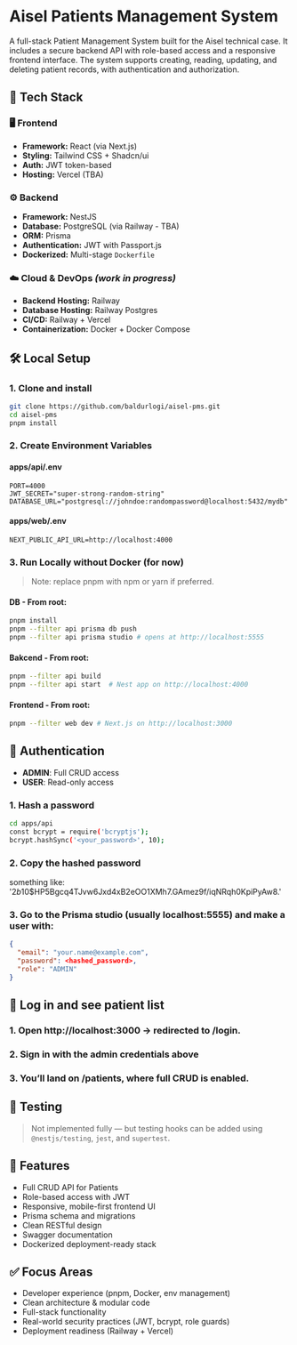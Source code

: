 # Aisel Patients Management System

A full-stack Patient Management System built for the Aisel technical case. It includes a secure backend API with role-based access and a responsive frontend interface. The system supports creating, reading, updating, and deleting patient records, with authentication and authorization.

## 🔧 Tech Stack

### 🖥️ Frontend

- **Framework:** React (via Next.js)
- **Styling:** Tailwind CSS + Shadcn/ui
- **Auth:** JWT token-based
- **Hosting:** Vercel (TBA)

### ⚙️ Backend

- **Framework:** NestJS
- **Database:** PostgreSQL (via Railway - TBA)
- **ORM:** Prisma
- **Authentication:** JWT with Passport.js
- **Dockerized:** Multi-stage `Dockerfile`

### ☁️ Cloud & DevOps *(work in progress)*

- **Backend Hosting:** Railway
- **Database Hosting:** Railway Postgres
- **CI/CD:** Railway + Vercel
- **Containerization:** Docker + Docker Compose

## 🛠️ Local Setup

### 1. Clone and install

```bash
git clone https://github.com/baldurlogi/aisel-pms.git
cd aisel-pms
pnpm install
```

### 2. Create Environment Variables

#### apps/api/.env

```env
PORT=4000
JWT_SECRET="super-strong-random-string"
DATABASE_URL="postgresql://johndoe:randompassword@localhost:5432/mydb"
```

#### apps/web/.env

```env
NEXT_PUBLIC_API_URL=http://localhost:4000
```

### 3. Run Locally without Docker (for now)

> Note: replace pnpm with npm or yarn if preferred.

#### DB - From root:

```bash
pnpm install
pnpm --filter api prisma db push
pnpm --filter api prisma studio # opens at http://localhost:5555
```

#### Bakcend - From root:

```bash
pnpm --filter api build
pnpm --filter api start  # Nest app on http://localhost:4000
```

#### Frontend - From root:

```bash
pnpm --filter web dev # Next.js on http://localhost:3000
```

## 👤 Authentication

- **ADMIN**: Full CRUD access
- **USER**: Read-only access

### 1. Hash a password

```bash
cd apps/api
const bcrypt = require('bcryptjs');
bcrypt.hashSync('<your_password>', 10);
```
### 2. Copy the hashed password

something like: '$2b$10$HP5Bgcq4TJvw6Jxd4xB2eOO1XMh7.GAmez9f/iqNRqh0KpiPyAw8.'


### 3. Go to the Prisma studio (usually localhost:5555) and make a user with:

```json
{
  "email": "your.name@example.com",
  "password": <hashed_password>,
  "role": "ADMIN"
}
```

## 👤 Log in and see patient list

### 1. Open http://localhost:3000 → redirected to /login.

### 2. Sign in with the admin credentials above

### 3. You’ll land on /patients, where full CRUD is enabled.

## 🧪 Testing

> Not implemented fully — but testing hooks can be added using `@nestjs/testing`, `jest`, and `supertest`.

## 🧰 Features

- Full CRUD API for Patients
- Role-based access with JWT
- Responsive, mobile-first frontend UI
- Prisma schema and migrations
- Clean RESTful design
- Swagger documentation
- Dockerized deployment-ready stack

## ✅ Focus Areas

- Developer experience (pnpm, Docker, env management)
- Clean architecture & modular code
- Full-stack functionality
- Real-world security practices (JWT, bcrypt, role guards)
- Deployment readiness (Railway + Vercel)
